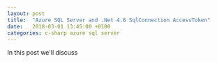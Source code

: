 ```yaml
---
layout: post
title:  "Azure SQL Server and .Net 4.6 SqlConnection AccessToken"
date:   2018-03-01 13:45:00 +0100
categories: c-sharp azure sql server
---
```


In this post we'll discuss 
